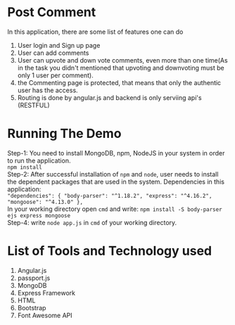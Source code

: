 # Post Comment
In this application, there are some list of features one can do
1. User login and Sign up page
2. User can add comments
3. User can upvote and down vote comments, even more than one time(As in the task you didn't mentioned that upvoting and downvoting must be only 1 user per comment).
4. the Commenting page is protected, that means that only the authentic user has the access.
5. Routing is done by angular.js and backend is only serviing api's (RESTFUL)

# Running The Demo
Step-1: You need to install MongoDB, npm, NodeJS in your system in order to run the application. <br />
        ```npm install```  <br />
Step-2: After successful installation of ```npm``` and ```node```, user needs to install the dependent packages that are used in the system. Dependencies in this application:<br /> ```"dependencies": {
    "body-parser": "^1.18.2",
    "express": "^4.16.2",
    "mongoose": "^4.13.0"
  },```<br />
 In your working directory open ```cmd``` and write: ```npm install -S body-parser ejs express mongoose``` <br />
 Step-4: write ```node app.js``` in ```cmd``` of your working directory. 
 
# List of Tools and Technology used
1. Angular.js <br />
2. passport.js
3. MongoDB <br />
4. Express Framework <br />
5. HTML <br />
6. Bootstrap <br />
7. Font Awesome API <br />
